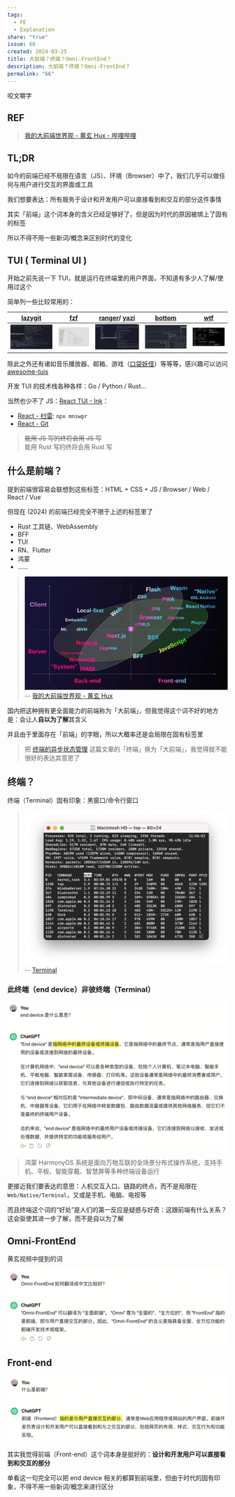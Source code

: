 ```yaml
---  
tags:  
  - FE  
  - Explanation  
share: "true"  
issue: 66
created: 2024-03-25
title: 大前端？终端？Omni-FrontEnd？
description: 大前端？终端？Omni-FrontEnd？
permalink: "66"
---  
```

  
咬文嚼字  
  
## REF  
  
> [我的大前端世界观 - 黄玄 Hux - 哔哩哔哩](https://b23.tv/xIwn2RM)  
  
## TL;DR  
  
如今的前端已经不局限在语言（JS）、环境（Browser）中了，我们几乎可以做任何与用户进行交互的界面或工具  
  
我们想要表达：所有服务于设计和开发用户可以直接看到和交互的部分这件事情  
  
其实「前端」这个词本身的含义已经足够好了，但是因为时代的原因被绑上了固有的标签  
  
所以不得不用一些新词/概念来区别时代的变化  
  
## TUI ( Terminal UI )  
  
开始之前先说一下 TUI，就是运行在终端里的用户界面，不知道有多少人了解/使用过这个  
  
简单列一些比较常用的：  
  
| [lazygit](https://github.com/jesseduffield/lazygit)                                                                                 | [fzf](https://github.com/junegunn/fzf)                                                                                      | [ranger](https://github.com/ranger/ranger)/ [yazi](https://github.com/sxyazi/yazi)                                                  | [bottom](https://github.com/ClementTsang/bottom)                                                                                  | [wtf](https://github.com/wtfutil/wtf)                                                                                       |  
| ----------------------------------------------------------------------------------------------------------------------------------- | --------------------------------------------------------------------------------------------------------------------------- | ----------------------------------------------------------------------------------------------------------------------------------- | --------------------------------------------------------------------------------------------------------------------------------- | --------------------------------------------------------------------------------------------------------------------------- |  
| ![lazygit--2024-04-07_17.39.49](https://raw.githubusercontent.com/lei4519/picture-bed/main/images/lazygit--2024-04-07_17.39.49.png) | ![fzf--2024-04-07_18.36.12](https://raw.githubusercontent.com/lei4519/picture-bed/main/images/fzf--2024-04-07_18.36.12.png) | ![joshuto--2024-04-07_17.41.52](https://raw.githubusercontent.com/lei4519/picture-bed/main/images/joshuto--2024-04-07_17.41.52.png) | ![bottom--2024-04-07_17.48.41](https://raw.githubusercontent.com/lei4519/picture-bed/main/images/bottom--2024-04-07_17.48.41.png) | ![wtf--2024-04-07_18.18.29](https://raw.githubusercontent.com/lei4519/picture-bed/main/images/wtf--2024-04-07_18.18.29.png) |  
  
除此之外还有诸如音乐播放器、邮箱、游戏（[口袋妖怪](https://github.com/lxgr-linux/pokete/blob/master/assets/pics.md)）等等等，感兴趣可以访问 [awesome-tuis](https://github.com/rothgar/awesome-tuis?tab=readme-ov-file)  
  
开发 TUI 的技术栈各种各样：Go / Python / Rust...  
  
当然也少不了 JS：[React TUI - Ink](https://github.com/vadimdemedes/ink)：  
  
- [React - 扫雷](https://github.com/mordv/mnswpr): `npx mnswpr`  
- [React - Git](https://github.com/GitGud-org/GitGud)  
  
> ~~能用 JS 写的终将会用 JS 写~~    
> 能用 Rust 写的终将会用 Rust 写  
  
## 什么是前端？  
  
提到前端很容易会联想到这些标签：HTML + CSS + JS / Browser / Web / React / Vue  
  
但现在 (2024) 的前端已经完全不限于上述的标签里了  
  
- Rust 工具链、WebAssembly  
- BFF  
- TUI  
- RN、Flutter  
- 鸿蒙  
- ......  
  
> ![](https://raw.githubusercontent.com/lei4519/picture-bed/main/images/Omni-FrontEnd--2024-04-07_19.18.53.png)    
> -- [我的大前端世界观 - 黄玄 Hux](https://b23.tv/xIwn2RM)  
  
国内把这种拥有更全面能力的前端称为「大前端」，但我觉得这个词不好的地方是：会让人**自以为了解**其含义  
  
并且由于里面存在「前端」的字眼，所以大概率还是会局限在固有标签里  
  
> 把 [终端的异步状态管理](./59) 这篇文章的「终端」换为「大前端」，我觉得就不能很好的表达其意思了  
  
## 终端？  
  
终端（Terminal）固有印象：黑窗口/命令行窗口  
  
> ![](https://raw.githubusercontent.com/lei4519/picture-bed/main/images/IMG_3528.png)    
> -- [Terminal](<https://zh.m.wikipedia.org/wiki/%E7%BB%88%E7%AB%AF_(macOS)>)  
  
### 此终端（end device）非彼终端（Terminal）  
  
![Kanban--2024-04-14_16.41.34-1.png](https://raw.githubusercontent.com/lei4519/picture-bed/main/images/Kanban--2024-04-14_16.41.34-1.png)  
  
> 鸿蒙 HarmonyOS 系统是面向万物互联的全场景分布式操作系统，支持手机、平板、智能穿戴、智慧屏等多种终端设备运行  
  
更接近我们要表达的意思：人机交互入口、链路的终点，而不是局限在 `Web/Native/Terminal`，又或是手机、电脑、电视等  
  
而且终端这个词的“好处”是人们的第一反应是疑惑与好奇：这跟前端有什么关系？这会驱使其进一步了解，而不是自以为了解  
  
## Omni-FrontEnd  
  
黄玄视频中提到的词  
  
![](https://raw.githubusercontent.com/lei4519/picture-bed/main/images/Omni-FrontEnd--2024-04-07_20.53.13.png)  
  
## Front-end  
  
![Kanban--2024-04-14_16.41.22-1.png](https://raw.githubusercontent.com/lei4519/picture-bed/main/images/Kanban--2024-04-14_16.41.22-1.png)  
  
其实我觉得前端（Front-end）这个词本身是挺好的：**设计和开发用户可以直接看到和交互的部分**  
  
单看这一句完全可以把 end device 相关的都算到前端里，但由于时代的固有印象，不得不用一些新词/概念来进行区分  
